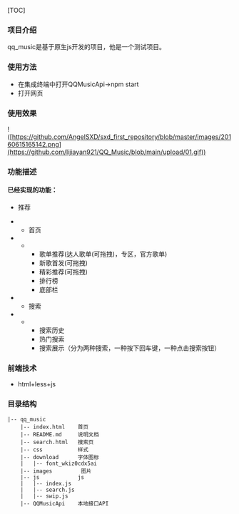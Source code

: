 [TOC]

### 项目介绍

qq_music是基于原生js开发的项目，他是一个测试项目。

### 使用方法

- 在集成终端中打开QQMusicApi→npm start
- 打开网页

### 使用效果
!([https://github.com/AngelSXD/sxd_first_repository/blob/master/images/20160615165142.png](https://github.com/lijiayan921/QQ_Music/blob/main/upload/01.gif))

### 功能描述

#### 已经实现的功能：

- 推荐 

- - 首页 

- - - 歌单推荐(达人歌单(可拖拽)，专区，官方歌单)
    - 新歌首发(可拖拽)
    - 精彩推荐(可拖拽)
    - 排行榜
    - 底部栏

- - 搜索 

- - - 搜索历史
    - 热门搜索
    - 搜索展示（分为两种搜索，一种按下回车键，一种点击搜索按钮）

### 前端技术

- html+less+js

### 目录结构
```
|-- qq_music
    |-- index.html    首页
    |-- README.md     说明文档
    |-- search.html   搜索页
    |-- css           样式
    |-- download      字体图标
    |   |-- font_wkiz0cdx5ai
    |-- images         图片
    |-- js            js
    |   |-- index.js
    |   |-- search.js
    |   |-- swip.js
    |-- QQMusicApi    本地接口API
```       
